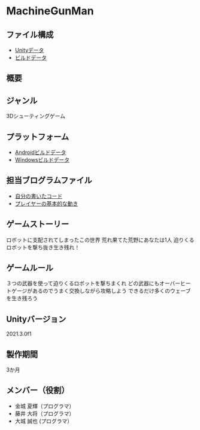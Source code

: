 # MachineGunMan

## ファイル構成  
* [Unityデータ](./machineGunMan/)   
* [ビルドデータ](./[Executable](https://drive.google.com/drive/folders/15WNPJpTWd_k7dO7EWJEe1wVMWJuA0mK8)/)  

## 概要  

## ジャンル  
3Dシューティングゲーム

## プラットフォーム  
* [Androidビルドデータ](./[Executable/roborisuran_Android](https://drive.google.com/drive/folders/13JwwIKt8H0mL294ExKLVqIh-59Q59oji)/)  
* [Windowsビルドデータ](/[Executable/roborisuran_Windows](https://drive.google.com/drive/folders/1yDc2mysAl2BVCf-24vkHChOjrX3fpXra)https://drive.google.com/drive/folders/1yDc2mysAl2BVCf-24vkHChOjrX3fpXra/)
  
## 担当ブログラムファイル  
* [自分の書いたコード](./machineGunMan/Natuki/Script/)
* [プレイヤーの基本的な動き](./machineGunMan/Natuki/Script/PlayerController.cs/)

## ゲームストーリー  
ロボットに支配されてしまったこの世界
荒れ果てた荒野にあなたは1人
迫りくるロボットを撃ち抜き生き残れ！

## ゲームルール  
３つの武器を使って迫りくるロボットを撃ちまくれ
どの武器にもオーバーヒートゲージがあるのでうまく交換しながら攻略しよう
できるだけ多くのウェーブを生き残ろう

## Unityバージョン  
2021.3.0f1

## 製作期間  
3か月

## メンバー（役割）  
* 金城 夏輝（プログラマ）  
* 藤井 大将（プログラマ）  
* 大城 誠也 (プログラマ） 
